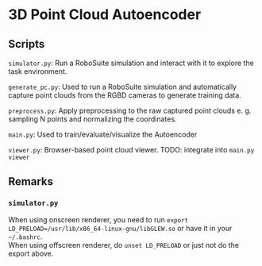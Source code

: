 # 3D Point Cloud Autoencoder

## Scripts

`simulator.py`: Run a RoboSuite simulation and interact with it to explore the task environment.

`generate_pc.py`: Used to run a RoboSuite simulation and automatically capture point clouds from the RGBD cameras to generate training data.

`preprocess.py`: Apply preprocessing to the raw captured point clouds e. g. sampling N points and normalizing the coordinates.

`main.py`: Used to train/evaluate/visualize the Autoencoder

`viewer.py`: Browser-based point cloud viewer. TODO: integrate into `main.py viewer`


## Remarks

### `simulator.py`
When using onscreen renderer, you need to run `export LD_PRELOAD=/usr/lib/x86_64-linux-gnu/libGLEW.so` or have it in your `~/.bashrc`.  
When using offscreen renderer, do `unset LD_PRELOAD` or just not do the export above.